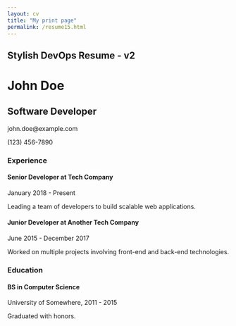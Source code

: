 ```yaml
---
layout: cv
title: "My print page"
permalink: /resume15.html
---
```

<div class="container mt-5">
    <h2 class="text-center">Stylish DevOps Resume - v2</h2>
    <div id="resume" resumeid="resumeid01" contenteditable="true" class="printable-area rounded border p-3">
            <h1 id="name">John Doe</h1>
            <h2 id="title">Software Developer</h2>
            <p><i class="fas fa-envelope"></i> <span id="email">john.doe@example.com</span></p>
            <p><i class="fas fa-phone"></i> <span id="phone">(123) 456-7890</span></p>
            <h3>Experience</h3>
            <div class="resume-section">
                <h4>Senior Developer at Tech Company</h4>
                <p>January 2018 - Present</p>
                <p>Leading a team of developers to build scalable web applications.</p>
            </div>
            <div class="resume-section">
                <h4>Junior Developer at Another Tech Company</h4>
                <p>June 2015 - December 2017</p>
                <p>Worked on multiple projects involving front-end and back-end technologies.</p>
            </div>
            <h3>Education</h3>
            <div class="resume-section">
                <h4>BS in Computer Science</h4>
                <p>University of Somewhere, 2011 - 2015</p>
                <p>Graduated with honors.</p>
            </div>
        </div>

</div>




<!-- <div class="mt-3 text-center">
    <button class="btn btn-primary" onclick="window.print()"><i class="fas fa-print me-2"></i> Print Resume</button>
    <button class="btn btn-primary btn-icon" id="saveResume"><i class="fas fa-save"></i> Save</button>
    <button class="btn btn-danger btn-icon" id="clearResume"><i class="fas fa-trash-alt"></i> Reset/Clear</button>
    <button class="btn btn-info btn-icon" id="copyResume"><i class="fas fa-copy"></i> Copy Data</button>
    <button class="btn btn-warning btn-icon" id="pasteResume"><i class="fas fa-clipboard"></i> Paste Data</button>
</div>
<div class="mt-3 text-center"> 
    <span id="successMessage" class="success-msg">ready!</span> 
</div> -->

